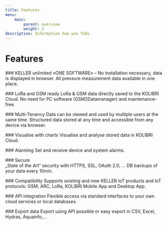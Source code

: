 ```yaml
---
title: Features
menu:
    main:
        parent: overview
        weight: 3
description: Information how you ToDo
---
```


# Features

###<i class="fa fa-dot-circle-o" style="color: green"></i> KELLER unlimited
«ONE SOFTWARE» – No installation necessary, data is displayed in browser.
All pressure measurement data available in one place.

###<i class="fa fa-podcast" style="color: green"></i> LoRa and GSM ready
LoRa & GSM data directly saved to the KOLIBRI Cloud.
No need for PC software (GSM2Datamanager) and maintenance-free.
<i class="fas fa-broadcast-tower"></i>

###<i class="fa fa-users" style="color: green"></i> Multi-Tenancy
Data can be viewed and used by multiple users at the same time.
Structured data stored at any time and accessible from any device via browser.

###<i class="fa fa-line-chart" aria-hidden="true" style="color: green"></i> Visualise with charts
Visualise and analyse stored data in KOLIBRI Cloud.

###<i class="fa fa-exclamation-triangle" style="color: green"></i> Alarming
Set and receive device and system alarms.

###<i class="fa fa-lock" style="color: green"></i> Secure      
„State of the Art“ security with HTTPS, SSL, OAuth 2.0, ...
DB backups of your data every 10min.

###<i class="fa fa-exchange" style="color: green"></i> Compatibility
Supports existing and new KELLER IoT products and IoT protocols: GSM, ARC, LoRa, KOLIBRI Mobile App and Desktop App.

###<i class="fa fa-plug" style="color: green"></i> API integration
Flexible access via standard interfaces to your own cloud services or local databases.

###<i class="fa fa-file" style="color: green"></i> Export data
Export using API possible or easy export in CSV, Excel, Hydras, Aquainfo,...